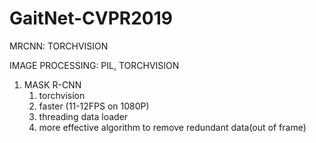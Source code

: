 # GaitNet-CVPR2019

MRCNN: TORCHVISION

IMAGE PROCESSING: PIL, TORCHVISION


1. MASK R-CNN
    1. torchvision
    2. faster (11-12FPS on 1080P)
    3. threading data loader
    4. more effective algorithm to remove redundant data(out of frame)


